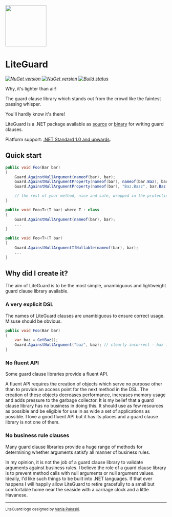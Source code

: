 <img src="https://raw.github.com/adamralph/liteguard/master/assets/liteguard_256.png" width="128" />

# LiteGuard

_[![NuGet version](https://img.shields.io/nuget/v/LiteGuard.Source.svg?style=flat)](https://www.nuget.org/packages/LiteGuard.Source)_
_[![NuGet version](https://img.shields.io/nuget/v/LiteGuard.svg?style=flat)](https://www.nuget.org/packages/LiteGuard)_
_[![Build status](https://ci.appveyor.com/api/projects/status/dfxb7jtpp7ldu0b5/branch/master?svg=true)](https://ci.appveyor.com/project/adamralph/liteguard/branch/master)_

Why, it's lighter than air!

The guard clause library which stands out from the crowd like the faintest passing whisper.

You'll hardly know it's there!

LiteGuard is a .NET package available as [source](https://www.nuget.org/packages/LiteGuard.Source) or [binary](https://www.nuget.org/packages/LiteGuard) for writing guard clauses.

Platform support: [.NET Standard 1.0 and upwards](https://docs.microsoft.com/en-us/dotnet/standard/net-standard).

## Quick start

```C#
public void Foo(Bar bar)
{
    Guard.AgainstNullArgument(nameof(bar), bar);
    Guard.AgainstNullArgumentProperty(nameof(bar), nameof(bar.Baz), bar.Baz);
    Guard.AgainstNullArgumentProperty(nameof(bar), "Baz.Bazz", bar.Baz.Bazz);

    // the rest of your method, nice and safe, wrapped in the protecting arms of LiteGuard
}

public void Foo<T>(T bar) where T : class
{
    Guard.AgainstNullArgument(nameof(bar), bar);
    ...
}

public void Foo<T>(T bar)
{
    Guard.AgainstNullArgumentIfNullable(nameof(bar), bar);
    ...
}
```

## Why did I create it?

The aim of LiteGuard is to be the most simple, unambiguous and lightweight guard clause library available.

### A very explicit DSL

The names of LiteGuard clauses are unambiguous to ensure correct usage. Misuse should be obvious.

```C#
public void Foo(Bar bar)
{
    var baz = GetBaz();
    Guard.AgainstNullArgument("baz", baz); // clearly incorrect - baz is not an argument
}
```

### No fluent API

Some guard clause libraries provide a fluent API.

A fluent API requires the creation of objects which serve no purpose other than to provide an access point for the next method in the DSL. The creation of these objects decreases performance, increases memory usage and adds pressure to the garbage collector. It is my belief that a guard clause library has no business in doing this. It should use as few resources as possible and be eligible for use in as wide a set of applications as possible. I love a good fluent API but it has its places and a guard clause library is not one of them.

### No business rule clauses

Many guard clause libraries provide a huge range of methods for determining whether arguments satisfy all manner of business rules.

In my opinion, it is not the job of a guard clause library to validate arguments against business rules. I believe the role of a guard clause library is to prevent method calls with null arguments or null argument values. Ideally, I'd like such things to be built into .NET languages. If that ever happens I will happily allow LiteGuard to retire gracefully to a small but comfortable home near the seaside with a carriage clock and a little Havanese.

---

<sub>LiteGuard logo designed by [Vanja Pakaski](https://github.com/vanpak).</sub>
